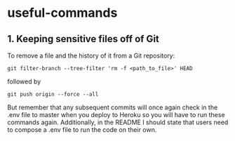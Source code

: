 # useful-commands

## 1. Keeping sensitive files off of Git

To remove a file and the history of it from a Git repository:
```
git filter-branch --tree-filter 'rm -f <path_to_file>' HEAD
```
followed by
```
git push origin --force --all
```

But remember that any subsequent commits will once again check in the .env file to master when you deploy to Heroku so you will have to run these commands again. Additionally, in the README I should state that users need to compose a .env file to run the code on their own.
